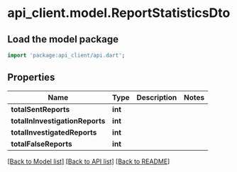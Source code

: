 # api_client.model.ReportStatisticsDto

## Load the model package
```dart
import 'package:api_client/api.dart';
```

## Properties
Name | Type | Description | Notes
------------ | ------------- | ------------- | -------------
**totalSentReports** | **int** |  | 
**totalInInvestigationReports** | **int** |  | 
**totalInvestigatedReports** | **int** |  | 
**totalFalseReports** | **int** |  | 

[[Back to Model list]](../README.md#documentation-for-models) [[Back to API list]](../README.md#documentation-for-api-endpoints) [[Back to README]](../README.md)


